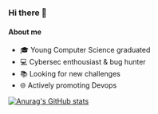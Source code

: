### Hi there 👋 

#### About me

 - :mortar_board: Young Computer Science graduated
 - :computer: Cybersec enthousiast & bug hunter
 - :books: Looking for new challenges
 - :globe_with_meridians: Actively promoting Devops


[![Anurag's GitHub stats](https://github-readme-stats.vercel.app/api?username=can-er&show_icons=true&theme=dark)](https://github.com/anuraghazra/github-readme-stats)
<!--
**can-er/can-er** is a ✨ _special_ ✨ repository because its `README.md` (this file) appears on your GitHub profile.

Here are some ideas to get you started:

- 🔭 I’m currently working on ...
- 🌱 I’m currently learning ...
- 👯 I’m looking to collaborate on ...
- 🤔 I’m looking for help with ...
- 💬 Ask me about ...
- 📫 How to reach me: ...
- 😄 Pronouns: ...
- ⚡ Fun fact: ...
-->
